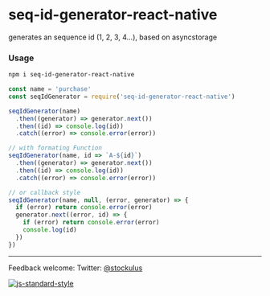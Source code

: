 seq-id-generator-react-native
====
generates an sequence id (1, 2, 3, 4...), based on asyncstorage

### Usage

```bash
npm i seq-id-generator-react-native
```

```js
const name = 'purchase'
const seqIdGenerator = require('seq-id-generator-react-native')

seqIdGenerator(name)
  .then((generator) => generator.next())
  .then((id) => console.log(id))
  .catch((error) => console.error(error))

// with formating Function
seqIdGenerator(name, id => `A-${id}`)
  .then((generator) => generator.next())
  .then((id) => console.log(id))
  .catch((error) => console.error(error))

// or callback style
seqIdGenerator(name, null, (error, generator) => {
  if (error) return console.error(error)
  generator.next((error, id) => {
    if (error) return console.error(error)
    console.log(id)
  })
})

```

---
Feedback welcome:
Twitter: [@stockulus](https://twitter.com/stockulus)

[![js-standard-style](https://img.shields.io/badge/code%20style-standard-brightgreen.svg?style=flat)](http://standardjs.com/)
